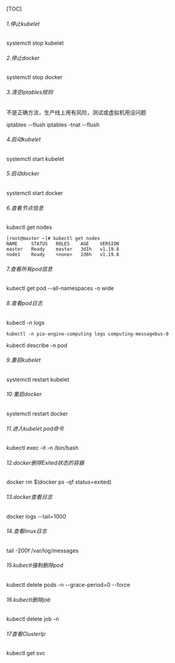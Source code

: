 [TOC]

###### 1.停止kubelet  ######

systemctl stop kubelet 



###### 2.停止docker 

systemctl stop docker 



###### 3.清空iptables规则 

不是正确方法，生产线上用有风险，测试或虚拟机用没问题 

iptables --flush 
iptables -tnat --flush 



###### 4.启动kubelet 

systemctl start kubelet 

###### 5.启动docker 

systemctl start docker 



###### 6.查看节点信息 

kubectl get nodes 

```
[root@master ~]# kubectl get nodes
NAME     STATUS   ROLES    AGE    VERSION
master   Ready    master   3d1h   v1.19.8
node1    Ready    <none>   2d6h   v1.19.8
```



###### 7.查看所有pod信息 

kubectl get pod --all-namespaces -o wide



###### 8.查看pod日志 

kubectl  -n  <namespace>  logs  <name>

`kubectl -n pie-engine-computing logs computing-messagebus-0` 

kubectl describe  -n <namespaces> pod <name>



###### 9.重启kubelet

systemctl restart kubelet



###### 10.重启docker

systemctl restart docker



###### 11.进入kubelet pod命令

kubectl exec -it  <name> -n <namespaces> /bin/bash 



###### 12.docker删除Exited状态的容器 

docker rm $(docker ps -qf status=exited)



###### 13.docker查看日志

docker logs --tail=1000 <name>



###### 14.查看linux日志

tail -200f /var/log/messages



###### 15.kubectl强制删除pod

kubectl delete pods <pod>  -n <namespace> --grace-period=0 --force



###### 16.kubectl删除job

kubectl delete job <name> -n <namespace>



###### 17查看ClusterIp

kubectl get svc